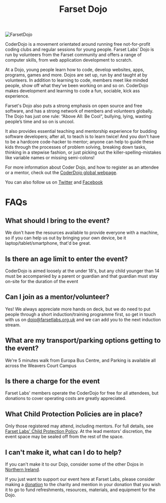﻿---
title: Farset Dojo
parent: "Events & Classes"
image: /events/coderdojo_800.jpg
layout: default
---

![FarsetDojo](/events/coderdojo_800.jpg)

CoderDojo is a movement orientated around running free not-for-profit coding clubs and regular sessions for young people. Farset Labs' Dojo is run by volunteers from the Farset community and offers a range of computer skills, from web application development to scratch.

At a Dojo, young people learn how to code, develop websites, apps, programs, games and more. Dojos are set up, run by and taught at by volunteers. In addition to learning to code, members meet like minded people, show off what they’ve been working on and so on. CoderDojo makes development and learning to code a fun, sociable, kick ass experience.

Farset's Dojo also puts a strong emphasis on open source and free software, and has a strong network of members and volunteers globally. The Dojo has just one rule: “Above All: Be Cool“, bullying, lying, wasting people’s time and so on is uncool.

It also provides essential teaching and mentorship experience for budding software developers; after all, to teach is to learn twice! And you don't have to be a hardcore code-hacker to mentor; anyone can help to guide these kids through the processes of problem solving, breaking down tasks, thinking in a stepwise fashion, or just picking out the killer-spelling-mistakes like variable names or missing semi-colons!

For more information about Coder Dojo, and how to register as an attendee or a mentor, check out the [CoderDojo global webpage](https://zen.coderdojo.com/dojos/gb/belfast/farset-dojo-belfast).

You can also follow us on [Twitter](http://twitter.com/farsetdojo) and [Facebook](http://facebook.com/farsetdojo)

# FAQs

## What should I bring to the event?

We don't have the resources available to provide everyone with a machine, so if you can help us out by bringing your own device, be it laptop/tablet/smartphone, that'd be great.

## Is there an age limit to enter the event?

CoderDojo is aimed loosely at the under 18's, but any child younger than 14 must be accompanied by a parent or guardian and that guardian must stay on-site for the duration of the event

## Can I join as a mentor/volunteer?

Yes! We always appreciate more hands on deck, but we do need to put people through a short induction/training programme first, so get in touch with us on [dojo@farsetlabs.org.uk](mailto:dojo@farsetlabs.org.uk) and we can add you to the next induction stream.

## What are my transport/parking options getting to the event?

We're 5 minutes walk from Europa Bus Centre, and Parking is available all across the Weavers Court Campus

## Is there a charge for the event

Farset Labs' members operate the CoderDojo for free for all attendees, but donations to cover operating costs are greatly appreciated.

## What Child Protection Policies are in place?

Only those registered may attend, including mentors. For full details, see [Farset Labs' Child Protection Policy](/about/child_protection.html). At the lead mentors' discretion, the event space may be sealed off from the rest of the space.

## I can't make it, what can I do to help?

If you can't make it to our Dojo, consider some of the other Dojos in [Northern Ireland](https://zen.coderdojo.com/find?q=Northern%20Ireland&p=1).

If you just want to support our event here at Farset Labs, please consider making a [donation](/about/donations.html) to the charity and mention in your donation that you wish it to go to fund refreshments, resources, materials, and equipment for the Dojo.

